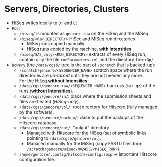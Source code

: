Servers, Directories, Clusters
==============================

- HiSeq writes locally to `D:` and `E:`
- `Pod`:
    - `/hiseq/` is mounted as `gencore-raw` on the HiSeq and the MiSeq.
    - `/hiseq/<RUN_DIRECTORY>` HiSeq and MiSeq run directories
        - MiSeq runs copied manually.
        - HiSeq runs copied by the machine, **with Intensities**.
    - `/hiseq/SAV_only/<RUN_DIRECTORY>` extracts of every HiSeq run, contain
    only the file `runParameters.xml` and the directory `InterOp/`
- `Bowery` (the `/data/cgsb/` tree is the part of `/scratch` that is backed-up):
    - `/scratch/gencore/<SEQUENCER_NAME>` scratch space where the run
    directories are *un-tarred* until they are not needed any more.<br/>
    For the HiSeq **without Intensities**.
    - `/data/cgsb/gencore-raw/<SEQUENCER_NAME>` backups (`tar.gz`) of the runs
    (**without Intensities**).
    - `/data/cgsb/gencore/in/`: place where the submission sheets and files are
    treated (*HiSeq-only*).
    - `/data/cgsb/gencore/vol/`: root directory for Hitscore (fully managed by
    the software).
    - `/data/cgsb/gencore/backup/`: place to put the backups of the Hitscore
    database.
    - `/data/cgsb/gencore/out/`: “output” directory
        - Managed with Hitscore for the HiSeq (set of symbolic links pointing
        to `/data/cgsb/gencore/vol`).
        - Managed manually for the MiSeq (copy FASTQ files form
        `/scratch/gencore/miseq-M02455/<MISEQ_RUN>`).
    - `/home/gencore/.config/hitscore/config.sexp` → important Hitscore
    configuration file.


